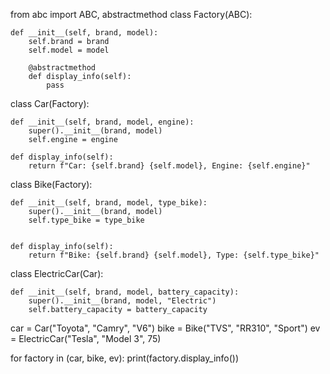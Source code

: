 from abc import ABC, abstractmethod
class Factory(ABC):
    
    def __init__(self, brand, model):
        self.brand = brand
        self.model = model
        
        @abstractmethod
        def display_info(self):
            pass 
        
class Car(Factory):
    
    def __init__(self, brand, model, engine):
        super().__init__(brand, model)
        self.engine = engine 
        
    def display_info(self):
        return f"Car: {self.brand} {self.model}, Engine: {self.engine}"
        

class Bike(Factory):
    
    def __init__(self, brand, model, type_bike):
        super().__init__(brand, model)
        self.type_bike = type_bike
    
    
    def display_info(self):
        return f"Bike: {self.brand} {self.model}, Type: {self.type_bike}"
        
class ElectricCar(Car):
    
    def __init__(self, brand, model, battery_capacity):
        super().__init__(brand, model, "Electric")
        self.battery_capacity = battery_capacity
        
        
car = Car("Toyota", "Camry", "V6")
bike = Bike("TVS", "RR310", "Sport")
ev = ElectricCar("Tesla", "Model 3", 75)

for factory in (car, bike, ev):
    print(factory.display_info())
